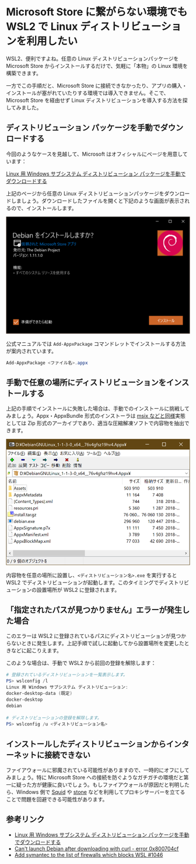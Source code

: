 # Microsoft Store に繋がらない環境でも WSL2 で Linux ディストリビューションを利用したい

WSL2、便利ですよね。任意の Linux ディストリビューションパッケージを Microsoft Store からインストールするだけで、気軽に「本物」の Linux 環境を構築できます。

一方でこの手順だと、Microsoft Store に接続できなかったり、アプリの購入・インストールが塞がれていたりする環境では導入できません。そこで、Microsoft Store を経由せず Linux ディストリビューションを導入する方法を探してみました。

## ディストリビューション パッケージを手動でダウンロードする

今回のようなケースを見越して、Microsoft はオフィシャルにページを用意しています：

[Linux 用 Windows サブシステム ディストリビューション パッケージを手動でダウンロードする](https://docs.microsoft.com/ja-jp/windows/wsl/install-manual)

上記のページから任意の Linux ディストリビューションパッケージをダウンロードしましょう。ダウンロードしたファイルを開くと下記のような画面が表示されるので、インストールします。

![debian-appx-wsl2.png](img/debian-appx-wsl2.png)

公式マニュアルでは `Add-AppxPackage` コマンドレットでインストールする方法が案内されています。

```powershell
Add-AppxPackage <ファイル名>.appx
```

## 手動で任意の場所にディストリビューションをインストールする

上記の手順でインストールに失敗した場合は、手動でのインストールに挑戦してみましょう。Appx・AppxBundle 形式のインストーラは [msix などと同様](https://qiita.com/yokra9/items/b5d1318f5474e0812c16)実態としては Zip 形式のアーカイブであり、適当な圧縮解凍ソフトで内容物を抽出できます。

![debian](img/debian-7zip.png)

内容物を任意の場所に設置し、`<ディストリビューション名>.exe` を実行すると WSL2 でディストリビューションが起動します。このタイミングでディストリビューションの設置場所が WSL2 に登録されます。

## 「指定されたパスが見つかりません」エラーが発生した場合

このエラーは WSL2 に登録されているパスにディストリビューションが見つからないときに発生します。上記手順で試しに起動してから設置場所を変更したときなどに起こりえます。

このような場合は、手動で WSL2 から前回の登録を解除します：

```powershell
# 登録されているディストリビューションを一覧表示します。
PS> wslconfig /l
Linux 用 Windows サブシステム ディストリビューション:
docker-desktop-data (既定)
docker-desktop
debian

# ディストリビューションの登録を解除します。
PS> wslconfig /u <ディストリビューション名>
```

## インストールしたディストリビューションからインターネットに接続できない

ファイアウォールに邪魔されている可能性がありますので、一時的にオフにしてみましょう。特に Microsoft Store への接続を防ぐようなガチガチの環境だと第一に疑った方が健康に良いでしょう。もしファイアウォールが原因だと判明したら、Windows 側で [Squid](https://squid.diladele.com/) や [stone](http://www.gcd.org/sengoku/stone/Welcome.ja.html) などを利用してプロキシサーバーを立てることで問題を回避できる可能性があります。

## 参考リンク

* [Linux 用 Windows サブシステム ディストリビューション パッケージを手動でダウンロードする](https://docs.microsoft.com/ja-jp/windows/wsl/install-manual)
* [Can't launch Debian after downloading with curl - error 0x800704cf](https://www.reddit.com/r/bashonubuntuonwindows/comments/eng56k/cant_launch_debian_after_downloading_with_curl/)
* [Add symantec to the list of firewalls which blocks WSL #1046](https://github.com/MicrosoftDocs/WSL/pull/1046)
